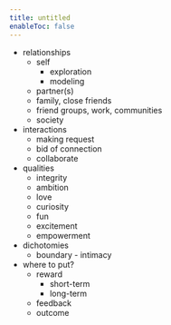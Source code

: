 ```yaml
---
title: untitled
enableToc: false
---
```


- relationships
	- self
		- exploration
		- modeling
	- partner(s)
	- family, close friends
	- friend groups, work, communities
	- society
- interactions
	- making request
	- bid of connection
	- collaborate
- qualities
	- integrity
	- ambition
	- love
	- curiosity
	- fun
	- excitement
	- empowerment
- dichotomies
	- boundary - intimacy
- where to put?
	- reward
		- short-term
		- long-term
	- feedback
	- outcome